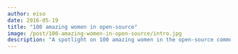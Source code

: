 ```yaml
---
author: eiso
date: 2016-05-19
title: "100 amazing women in open-source"
image: /post/100-amazing-women-in-open-source/intro.jpg
description: "A spotlight on 100 amazing women in the open-source community based on data analysis"
---
```


